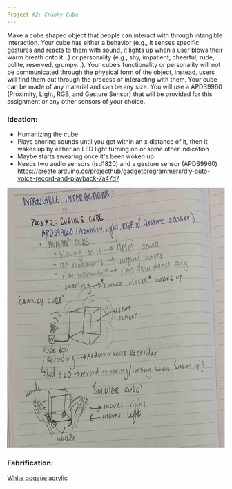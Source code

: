 ```yaml
---
Project #2: Cranky Cube
---
```


Make a cube shaped object that people can interact with through intangible interaction. Your cube has either a behavior (e.g., it senses specific gestures and reacts to them with sound, it lights up when a user blows their warm breath onto it…) or personality (e.g., shy, impatient, cheerful, rude, polite, reserved, grumpy…). Your cube’s functionality or personality will not be communicated through the physical form of the object, instead, users will find them out through the process of interacting with them. Your cube can be made of any material and can be any size. You will use a APDS9960 (Proximity, Light, RGB, and Gesture Sensor) that will be provided for this assignment or any other sensors of your choice.


### Ideation:
- Humanizing the cube
- Plays snoring sounds until you get within an x distance of it, then it wakes up by either an LED light turning on or some
other indication
- Maybe starts swearing once it's been woken up 
- Needs two audio sensors (isd1820) and a gesture sensor (APDS9960)
https://create.arduino.cc/projecthub/gadgetprogrammers/diy-auto-voice-record-and-playback-7a47d7

<img src = "/img/cranky cube.jpg" width = "600" height = "600" >

### Fabrification:
[White opqaue acrylic](https://www.canalplastic.com/collections/acrylic-sheets/products/7508-white-opaque-acrylic-sheet?variant=32920758798)
